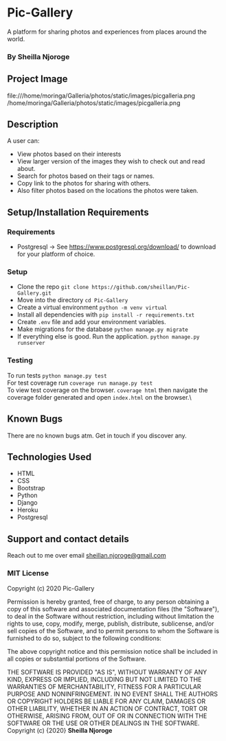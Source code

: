 # Pic-Gallery

A platform for sharing photos and experiences from places around the world.

### By **Sheilla Njoroge**

## Project Image
file:///home/moringa/Galleria/photos/static/images/picgalleria.png
/home/moringa/Galleria/photos/static/images/picgalleria.png

## Description

A user can:
* View photos based on their interests
* View larger version of the images they wish to check out and read about.
* Search for photos based on their tags or names.
* Copy link to the photos for sharing with others.
* Also filter photos based on the locations the photos were taken.

## Setup/Installation Requirements

### Requirements
* Postgresql -> See https://www.postgresql.org/download/ to download for your platform of choice.

### Setup
* Clone the repo `git clone https://github.com/sheillan/Pic-Gallery.git`
* Move into the directory `cd Pic-Gallery`
* Create a virtual environment `python -m venv virtual`
* Install all dependencies with `pip install -r requirements.txt`
* Create `.env` file and add your environment variables.
* Make migrations for the database `python manage.py migrate`
* If everything else is good. Run the application. `python manage.py runserver`

### Testing

To run tests `python manage.py test`\
For test coverage run `coverage run manage.py test`\
To view test coverage on the browser. `coverage html` then navigate the coverage folder generated and open `index.html` on the browser.\

## Known Bugs

There are no known bugs atm. Get in touch if you discover any.
## Technologies Used

* HTML
* CSS
* Bootstrap
* Python
* Django
* Heroku
* Postgresql

## Support and contact details

Reach out to me over email sheillan.njoroge@gmail.com
### MIT License

Copyright (c) 2020 Pic-Gallery

Permission is hereby granted, free of charge, to any person obtaining a copy
of this software and associated documentation files (the "Software"), to deal
in the Software without restriction, including without limitation the rights
to use, copy, modify, merge, publish, distribute, sublicense, and/or sell
copies of the Software, and to permit persons to whom the Software is
furnished to do so, subject to the following conditions:

The above copyright notice and this permission notice shall be included in all
copies or substantial portions of the Software.

THE SOFTWARE IS PROVIDED "AS IS", WITHOUT WARRANTY OF ANY KIND, EXPRESS OR
IMPLIED, INCLUDING BUT NOT LIMITED TO THE WARRANTIES OF MERCHANTABILITY,
FITNESS FOR A PARTICULAR PURPOSE AND NONINFRINGEMENT. IN NO EVENT SHALL THE
AUTHORS OR COPYRIGHT HOLDERS BE LIABLE FOR ANY CLAIM, DAMAGES OR OTHER
LIABILITY, WHETHER IN AN ACTION OF CONTRACT, TORT OR OTHERWISE, ARISING FROM,
OUT OF OR IN CONNECTION WITH THE SOFTWARE OR THE USE OR OTHER DEALINGS IN THE
SOFTWARE.
Copyright (c) {2020} **Sheilla Njoroge**